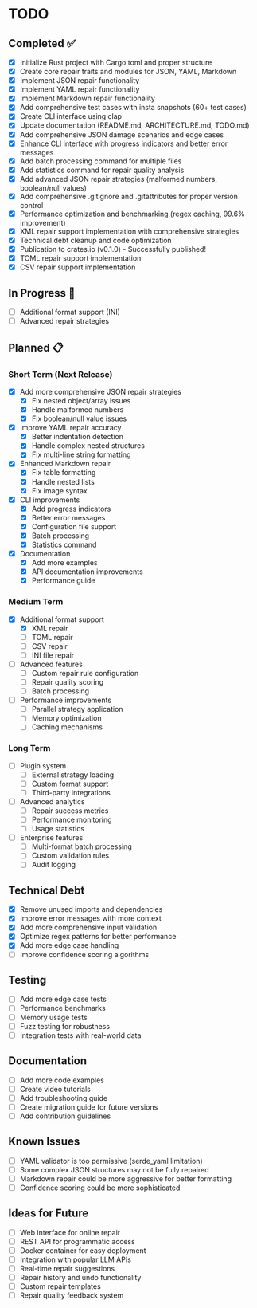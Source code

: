 # TODO

## Completed ✅

- [x] Initialize Rust project with Cargo.toml and proper structure
- [x] Create core repair traits and modules for JSON, YAML, Markdown
- [x] Implement JSON repair functionality
- [x] Implement YAML repair functionality
- [x] Implement Markdown repair functionality
- [x] Add comprehensive test cases with insta snapshots (60+ test cases)
- [x] Create CLI interface using clap
- [x] Update documentation (README.md, ARCHITECTURE.md, TODO.md)
- [x] Add comprehensive JSON damage scenarios and edge cases
- [x] Enhance CLI interface with progress indicators and better error messages
- [x] Add batch processing command for multiple files
- [x] Add statistics command for repair quality analysis
- [x] Add advanced JSON repair strategies (malformed numbers, boolean/null values)
- [x] Add comprehensive .gitignore and .gitattributes for proper version control
- [x] Performance optimization and benchmarking (regex caching, 99.6% improvement)
- [x] XML repair support implementation with comprehensive strategies
- [x] Technical debt cleanup and code optimization
- [x] Publication to crates.io (v0.1.0) - Successfully published!
- [x] TOML repair support implementation
- [x] CSV repair support implementation

## In Progress 🔄

- [ ] Additional format support (INI)
- [ ] Advanced repair strategies

## Planned 📋

### Short Term (Next Release)
- [x] Add more comprehensive JSON repair strategies
  - [x] Fix nested object/array issues
  - [x] Handle malformed numbers
  - [x] Fix boolean/null value issues
- [x] Improve YAML repair accuracy
  - [x] Better indentation detection
  - [x] Handle complex nested structures
  - [x] Fix multi-line string formatting
- [x] Enhanced Markdown repair
  - [x] Fix table formatting
  - [x] Handle nested lists
  - [x] Fix image syntax
- [x] CLI improvements
  - [x] Add progress indicators
  - [x] Better error messages
  - [x] Configuration file support
  - [x] Batch processing
  - [x] Statistics command
- [x] Documentation
  - [x] Add more examples
  - [x] API documentation improvements
  - [x] Performance guide

### Medium Term
- [x] Additional format support
  - [x] XML repair
  - [ ] TOML repair
  - [ ] CSV repair
  - [ ] INI file repair
- [ ] Advanced features
  - [ ] Custom repair rule configuration
  - [ ] Repair quality scoring
  - [ ] Batch processing
- [ ] Performance improvements
  - [ ] Parallel strategy application
  - [ ] Memory optimization
  - [ ] Caching mechanisms

### Long Term
- [ ] Plugin system
  - [ ] External strategy loading
  - [ ] Custom format support
  - [ ] Third-party integrations
- [ ] Advanced analytics
  - [ ] Repair success metrics
  - [ ] Performance monitoring
  - [ ] Usage statistics
- [ ] Enterprise features
  - [ ] Multi-format batch processing
  - [ ] Custom validation rules
  - [ ] Audit logging

## Technical Debt

- [x] Remove unused imports and dependencies
- [x] Improve error messages with more context
- [x] Add more comprehensive input validation
- [x] Optimize regex patterns for better performance
- [x] Add more edge case handling
- [ ] Improve confidence scoring algorithms

## Testing

- [ ] Add more edge case tests
- [ ] Performance benchmarks
- [ ] Memory usage tests
- [ ] Fuzz testing for robustness
- [ ] Integration tests with real-world data

## Documentation

- [ ] Add more code examples
- [ ] Create video tutorials
- [ ] Add troubleshooting guide
- [ ] Create migration guide for future versions
- [ ] Add contribution guidelines

## Known Issues

- [ ] YAML validator is too permissive (serde_yaml limitation)
- [ ] Some complex JSON structures may not be fully repaired
- [ ] Markdown repair could be more aggressive for better formatting
- [ ] Confidence scoring could be more sophisticated

## Ideas for Future

- [ ] Web interface for online repair
- [ ] REST API for programmatic access
- [ ] Docker container for easy deployment
- [ ] Integration with popular LLM APIs
- [ ] Real-time repair suggestions
- [ ] Repair history and undo functionality
- [ ] Custom repair templates
- [ ] Repair quality feedback system

